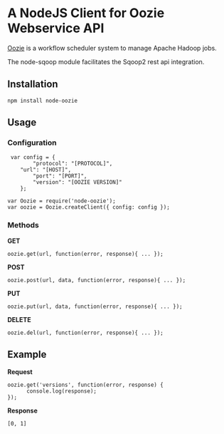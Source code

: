 # A NodeJS Client for Oozie Webservice API

<a href="http://oozie.apache.org/" target="_blank">Oozie</a> is a workflow scheduler system to manage Apache Hadoop jobs.

The node-sqoop module facilitates the Sqoop2 rest api integration.

## Installation
```
npm install node-oozie
```
## Usage

### Configuration
```
 var config = {
        "protocol": "[PROTOCOL]",
	"url": "[HOST]",
        "port": "[PORT]",
        "version": "[OOZIE VERSION]"
    };
```
```
var Oozie = require('node-oozie');  
var oozie = Oozie.createClient({ config: config });
```

### Methods
<b>GET</b>
```
oozie.get(url, function(error, response){ ... });
```
<b>POST</b>
```
oozie.post(url, data, function(error, response){ ... });
```
<b>PUT</b>
```
oozie.put(url, data, function(error, response){ ... });
```
<b>DELETE</b>
```
oozie.del(url, function(error, response){ ... });
```

## Example

<b>Request</b>
```
oozie.get('versions', function(error, response) {
      console.log(response);
});
```

<b>Response</b>
```
[0, 1]
```

